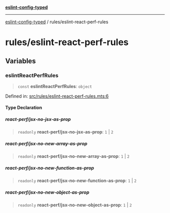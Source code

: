 [**eslint-config-typed**](../README.md)

---

[eslint-config-typed](../README.md) / rules/eslint-react-perf-rules

# rules/eslint-react-perf-rules

## Variables

### eslintReactPerfRules

> `const` **eslintReactPerfRules**: `object`

Defined in: [src/rules/eslint-react-perf-rules.mts:6](https://github.com/noshiro-pf/eslint-config-typed/blob/main/src/rules/eslint-react-perf-rules.mts#L6)

#### Type Declaration

##### react-perf/jsx-no-jsx-as-prop

> `readonly` **react-perf/jsx-no-jsx-as-prop**: `1` \| `2`

##### react-perf/jsx-no-new-array-as-prop

> `readonly` **react-perf/jsx-no-new-array-as-prop**: `1` \| `2`

##### react-perf/jsx-no-new-function-as-prop

> `readonly` **react-perf/jsx-no-new-function-as-prop**: `1` \| `2`

##### react-perf/jsx-no-new-object-as-prop

> `readonly` **react-perf/jsx-no-new-object-as-prop**: `1` \| `2`
